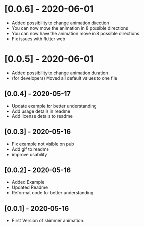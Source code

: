 # [0.0.6] - 2020-06-01

* Added possibility to change animation direction
* You can now move the animation in 8 possible directions
* You can now have the animation move in 8 possible directions
* Fix issues with flutter web

# [0.0.5] - 2020-06-01

* Added possibility to change animation duration
* (for developers) Moved all default values to one file

## [0.0.4] - 2020-05-17

* Update example for better understanding
* Add usage details in readme
* Add license details to readme

## [0.0.3] - 2020-05-16

* Fix example not visible on pub
* Add gif to readme
* improve usability


## [0.0.2] - 2020-05-16

* Added Example
* Updated Readme
* Reformat code for better understanding


## [0.0.1] - 2020-05-16

* First Version of shimmer animation.
